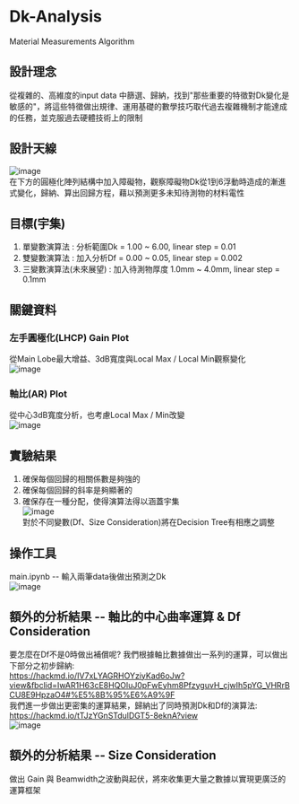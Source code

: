 # Dk-Analysis
Material Measurements Algorithm
## 設計理念
從複雜的、高維度的input data 中篩選、歸納，找到"那些重要的特徵對Dk變化是敏感的"，將這些特徵做出規律、運用基礎的數學技巧取代過去複雜機制才能達成的任務，並克服過去硬體技術上的限制

## 設計天線
![image](https://user-images.githubusercontent.com/55400183/131245081-04208068-a469-4bae-afdc-0205c0a589bd.png)<br>
在下方的圓極化陣列結構中加入障礙物，觀察障礙物Dk從1到6浮動時造成的漸進式變化，歸納、算出回歸方程，藉以預測更多未知待測物的材料電性

## 目標(宇集)
1. 單變數演算法 : 分析範圍Dk = 1.00 ~ 6.00, linear step = 0.01
2. 雙變數演算法 : 加入分析Df = 0.00 ~ 0.05, linear step = 0.002
3. 三變數演算法(未來展望) : 加入待測物厚度 1.0mm ~ 4.0mm, linear step = 0.1mm

## 關鍵資料
### 左手圓極化(LHCP) Gain Plot
從Main Lobe最大增益、3dB寬度與Local Max / Local Min觀察變化<br>
![image](https://user-images.githubusercontent.com/55400183/131245554-43fb52b5-0c63-4fc2-bffe-ddff257e9b35.png)
### 軸比(AR) Plot
從中心3dB寬度分析，也考慮Local Max / Min改變<br>
![image](https://user-images.githubusercontent.com/55400183/131245604-2ef86e1f-b590-417c-97c3-e5a5267f3e30.png)

## 實驗結果
1. 確保每個回歸的相關係數是夠強的<br>
2. 確保每個回歸的斜率是夠顯著的<br>
3. 確保存在一種分配，使得演算法得以涵蓋宇集<br>
![image](https://user-images.githubusercontent.com/55400183/131257257-9c7d10be-f997-4473-a9e2-fda0edc756bf.png)
<br>對於不同變數(Df、Size Consideration)將在Decision Tree有相應之調整

## 操作工具
main.ipynb -- 輸入兩筆data後做出預測之Dk<br>
![image](https://user-images.githubusercontent.com/55400183/131245829-6cf7dcd7-b467-44c4-9376-bf17beda3e49.png)

## 額外的分析結果 -- 軸比的中心曲率運算 & Df Consideration
要怎麼在Df不是0時做出補償呢? 我們根據軸比數據做出一系列的運算，可以做出下部分之初步歸納:<br>
https://hackmd.io/IV7xLYAGRHOYziyKad6oJw?view&fbclid=IwAR1H63cE8HQOluJ0pFwEyhm8PfzyguvH_cjwIh5pYG_VHRrBCU8E9HpzaO4#%E5%8B%95%E6%A9%9F
<br>我們進一步做出更密集的運算結果，歸納出了同時預測Dk和Df的演算法:
<br>https://hackmd.io/tTJzYGnSTdulDGT5-8eknA?view
<br>![image](https://user-images.githubusercontent.com/55400183/131246226-60eda4d6-14b8-4320-ba14-f0f3f2c5b549.png)

## 額外的分析結果 -- Size Consideration
做出 Gain 與 Beamwidth之波動與起伏，將來收集更大量之數據以實現更廣泛的運算框架

